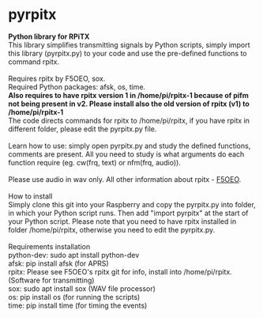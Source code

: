 # pyrpitx
<b>Python library for RPiTX</b><br>
This library simplifies transmitting signals by Python scripts, simply import this library (pyrpitx.py) to your code and use the pre-defined functions to command rpitx.<br><br>
Requires rpitx by F5OEO, sox.<br>Required Python packages: afsk, os, time. <br><b>Also requires to have rpitx version 1 in /home/pi/rpitx-1 because of pifm not being present in v2. Please install also the old version of rpitx (v1) to /home/pi/rpitx-1</b><br>
The code directs commands for rpitx to /home/pi/rpitx, if you have rpitx in different folder, please edit the pyrpitx.py file.<br><br>
Learn how to use: simply open pyrpitx.py and study the defined functions, comments are present. All you need to study is what arguments do
each function require (eg. cw(frq, text) or nfm(frq, audio)).<br>
<br>
Please use audio in wav only. All other information about rpitx - <a href="github.com/F5OEO/rpitx">F5OEO</a>.<br><br>
How to install<br>
Simply clone this git into your Raspberry and copy the pyrpitx.py into folder, in which your Python script runs. Then add "import pyrpitx" at the start of your Python script. Please note that you need to have rpitx installed in folder /home/pi/rpitx, otherwise you need to edit the pyrpitx.py.<br>
<br>Requirements installation<br>
python-dev: sudo apt install python-dev<br>
afsk: pip install afsk (for APRS)<br>
rpitx: Please see F5OEO's rpitx git for info, install into /home/pi/rpitx. (Software for transmitting)<br>
sox: sudo apt install sox (WAV file processor)<br>
os: pip install os (for running the scripts)<br>
time: pip install time (for timing the events)
